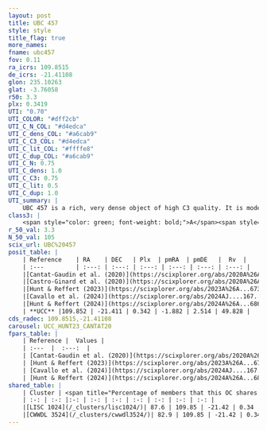 ```yaml
---
layout: post
title: UBC 457
style: style
title_flag: true
more_names: 
fname: ubc457
fov: 0.11
ra_icrs: 109.8515
de_icrs: -21.41108
glon: 235.10263
glat: -3.76058
r50: 3.3
plx: 0.3419
UTI: "0.70"
UTI_COLOR: "#dff2cb"
UTI_C_N_COL: "#d4edca"
UTI_C_dens_COL: "#a6cab9"
UTI_C_C3_COL: "#d4edca"
UTI_C_lit_COL: "#ffffe8"
UTI_C_dup_COL: "#a6cab9"
UTI_C_N: 0.75
UTI_C_dens: 1.0
UTI_C_C3: 0.75
UTI_C_lit: 0.5
UTI_C_dup: 1.0
UTI_summary: |
    UBC 457 is a rich, very dense object of high C3 quality. It is moderately studied in the literature. This object shares a large percentage of members with 2 later reported entries.
class3: |
    <span style="color: green; font-weight: bold;">A</span><span style="color: #FFC300; font-weight: bold;">B</span>
r_50_val: 3.3
N_50_val: 105
scix_url: UBC%20457
posit_table: |
    | Reference    | RA    | DEC   | Plx  | pmRA  | pmDE   |  Rv  |
    | :---         | :---: | :---: | :---: | :---: | :---: | :---: |
    |[Cantat-Gaudin et al. (2020)](https://scixplorer.org/abs/2020A%26A...640A...1C) | 109.85 | -21.407 | 0.351 | -1.913 | 2.482 | -- |
    |[Castro-Ginard et al. (2020)](https://scixplorer.org/abs/2020A%26A...635A..45C) | 109.853 | -21.419 | 0.352 | -1.906 | 2.468 | -- |
    |[Hunt & Reffert (2023)](https://scixplorer.org/abs/2023A%26A...673A.114H) | 109.845 | -21.418 | 0.339 | -1.876 | 2.523 | 85.518 |
    |[Cavallo et al. (2024)](https://scixplorer.org/abs/2024AJ....167...12C) | 109.86 | -21.411 | 0.34 | -- | -- | -- |
    |[Hunt & Reffert (2024)](https://scixplorer.org/abs/2024A%26A...686A..42H) | 109.845 | -21.418 | 0.339 | -1.876 | 2.523 | 85.518 |
    | **UCC** |109.852 | -21.411 | 0.342 | -1.882 | 2.514 | 49.828 | 
cds_radec: 109.8515,-21.41108
carousel: UCC_HUNT23_CANTAT20
fpars_table: |
    | Reference |  Values |
    | :---  |  :---:  |
    | [Cantat-Gaudin et al. (2020)](https://scixplorer.org/abs/2020A%26A...640A...1C) | `AVNN=0.84, DMNN=12.12, AgeNN=7.74` |
    | [Hunt & Reffert (2023)](https://scixplorer.org/abs/2023A%26A...673A.114H) | `AV50=0.982, diffAV50=1.062, MOD50=12.052, logAge50=8.175` |
    | [Cavallo et al. (2024)](https://scixplorer.org/abs/2024AJ....167...12C) | `AV50=1.34, dMod50=11.82, logAge50=8.03, [Fe/H]50=-0.34` |
    | [Hunt & Reffert (2024)](https://scixplorer.org/abs/2024A%26A...686A..42H) | `MassJ=437.327` |
shared_table: |
    | Cluster | <span title="Percentage of members that this OC shares with the ones listed">%</span>   | RA   | DEC   | Plx   | pmRA  | pmDE  | Rv | UTI |
    | :-: | :-: |:-: | :-: | :-: | :-: | :-: | :-: | :-: |
    |[LISC 1024](/_clusters/lisc1024/)| 87.6 | 109.85 | -21.42 | 0.34 | -1.89 | 2.55 | 63.81 |0.12 |
    |[CWWDL 3524](/_clusters/cwwdl3524/)| 82.9 | 109.85 | -21.42 | 0.34 | -1.89 | 2.53 | 81.64 |0.03 |
---
```

